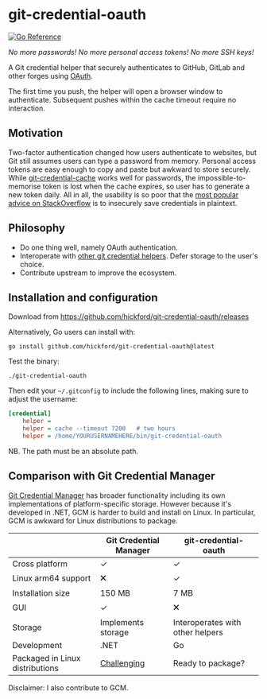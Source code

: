 git-credential-oauth
====================

[![Go Reference](https://pkg.go.dev/badge/github.com/hickford/git-credential-oauth.svg)](https://pkg.go.dev/github.com/hickford/git-credential-oauth)

*No more passwords! No more personal access tokens! No more SSH keys!*

A Git credential helper that securely authenticates to GitHub, GitLab and other forges using [OAuth](https://oauth.net/).

The first time you push, the helper will open a browser window to authenticate. Subsequent pushes within the cache timeout require no interaction.

## Motivation

Two-factor authentication changed how users authenticate to websites, but Git still assumes users can type a password from memory. Personal access tokens are easy enough to copy and paste but awkward to store securely. While [git-credential-cache](https://git-scm.com/docs/git-credential-cache) works well for passwords, the impossible-to-memorise token is lost when the cache expires, so user has to generate a new token daily. All in all, the usability is so poor that the [most popular advice on StackOverflow](https://stackoverflow.com/a/35942890/284795) is to insecurely save credentials in plaintext.

## Philosophy

* Do one thing well, namely OAuth authentication.
* Interoperate with [other git credential helpers](https://git-scm.com/docs/gitcredentials). Defer storage to the user's choice.
* Contribute upstream to improve the ecosystem.

## Installation and configuration

Download from https://github.com/hickford/git-credential-oauth/releases

Alternatively, Go users can install with:

    go install github.com/hickford/git-credential-oauth@latest

Test the binary:

	./git-credential-oauth

Then edit your `~/.gitconfig` to include the following lines, making sure to adjust the username:

```ini
[credential]
	helper = 
	helper = cache --timeout 7200	# two hours
	helper = /home/YOURUSERNAMEHERE/bin/git-credential-oauth
```

NB. The path must be an absolute path.

## Comparison with Git Credential Manager

[Git Credential Manager](https://github.com/GitCredentialManager/git-credential-manager) has broader functionality including its own implementations of platform-specific storage. However because it's developed in .NET, GCM is harder to build and install on Linux. In particular, GCM is awkward for Linux distributions to package.

|                | Git Credential Manager | git-credential-oauth |
|----------------|------------------------|----------------------|
| Cross platform | ✓                      | ✓                     |
| Linux arm64 support            | 🗙               | ✓                            |
| Installation size | 150 MB              | 7 MB                 |
| GUI            | ✓              | 🗙                            |
| Storage        | Implements storage     | Interoperates with other helpers |
| Development    | .NET                   | Go                   |
| Packaged in Linux distributions               | [Challenging](https://github.com/dotnet/source-build/discussions/2960)            | Ready to package?       |

Disclaimer: I also contribute to GCM.
